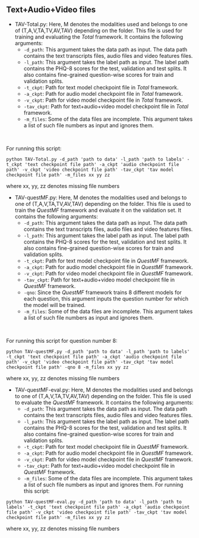 ## Text+Audio+Video files

 - TAV-Total.py: Here, M denotes the modalities used and belongs to one of (T,A,V,TA,TV,AV,TAV) depending on the folder. This file is used for training and evaluating the _Total_ framework. It contains the following arguments:
     - ```-d_path```: This argument takes the data path as input. The data path contains the text transcripts files, audio files and video features files.
     - ```-l_path```: This argument takes the label path as input. The label path contains the PHQ-8 scores for the test, validation and test splits. It also contains fine-grained question-wise scores for train and validation splits.
     - ```-t_ckpt```: Path for text model checkpoint file in _Total_ framework.
     - ```-a_ckpt```: Path for audio model checkpoint file in _Total_ framework.
     - ```-v_ckpt```: Path for video model checkpoint file in _Total_ framework.
     - ```-tav_ckpt```: Path for text+audio+video model checkpoint file in _Total_ framework.
     - ```-m_files```: Some of the data files are incomplete. This argument takes a list of such file numbers as input and ignores them.
<br>

For running this script:
```
python TAV-Total.py -d_path 'path to data' -l_path 'path to labels' -t_ckpt 'text checkpoint file path' -a_ckpt 'audio checkpoint file path' -v_ckpt 'video checkpoint file path' -tav_ckpt 'tav model checkpoint file path' -m_files xx yy zz
```
where xx, yy, zz denotes missing file numbers

 - TAV-questMF.py: Here, M denotes the modalities used and belongs to one of (T,A,V,TA,TV,AV,TAV) depending on the folder. This file is used to train the _QuestMF_ framework and evaluate it on the validation set. It contains the following arguments:
     - ```-d_path```: This argument takes the data path as input. The data path contains the text transcripts files, audio files and video features files.
     - ```-l_path```: This argument takes the label path as input. The label path contains the PHQ-8 scores for the test, validation and test splits. It also contains fine-grained question-wise scores for train and validation splits.
     - ```-t_ckpt```: Path for text model checkpoint file in _QuestMF_ framework.
     - ```-a_ckpt```: Path for audio model checkpoint file in _QuestMF_ framework.
     - ```-v_ckpt```: Path for video model checkpoint file in _QuestMF_ framework.
     - ```-tav_ckpt```: Path for text+audio+video model checkpoint file in _QuestMF_ framework.
     - ```-qno```: Since the _QuestMF_ framework trains 8 different models for each question, this argument inputs the question number for which the model will be trained.
     - ```-m_files```: Some of the data files are incomplete. This argument takes a list of such file numbers as input and ignores them.
<br>

For running this script for question number 8:
```
python TAV-questMF.py -d_path 'path to data' -l_path 'path to labels' -t_ckpt 'text checkpoint file path' -a_ckpt 'audio checkpoint file path' -v_ckpt 'video checkpoint file path' -tav_ckpt 'tav model checkpoint file path' -qno 8 -m_files xx yy zz
```
where xx, yy, zz denotes missing file numbers
 - TAV-questMF-eval.py: Here, M denotes the modalities used and belongs to one of (T,A,V,TA,TV,AV,TAV) depending on the folder. This file is used to evaluate the _QuestMF_ framework. It contains the following arguments:
     - ```-d_path```: This argument takes the data path as input. The data path contains the text transcripts files, audio files and video features files.
     - ```-l_path```: This argument takes the label path as input. The label path contains the PHQ-8 scores for the test, validation and test splits. It also contains fine-grained question-wise scores for train and validation splits.
     - ```-t_ckpt```: Path for text model checkpoint file in _QuestMF_ framework.
     - ```-a_ckpt```: Path for audio model checkpoint file in _QuestMF_ framework.
     - ```-v_ckpt```: Path for video model checkpoint file in _QuestMF_ framework.
     - ```-tav_ckpt```: Path for text+audio+video model checkpoint file in _QuestMF_ framework.
     - ```-m_files```: Some of the data files are incomplete. This argument takes a list of such file numbers as input and ignores them.
For running this script:
```
python TAV-questMF-eval.py -d_path 'path to data' -l_path 'path to labels' -t_ckpt 'text checkpoint file path' -a_ckpt 'audio checkpoint file path' -v_ckpt 'video checkpoint file path' -tav_ckpt 'tav model checkpoint file path' -m_files xx yy zz
```
where xx, yy, zz denotes missing file numbers

